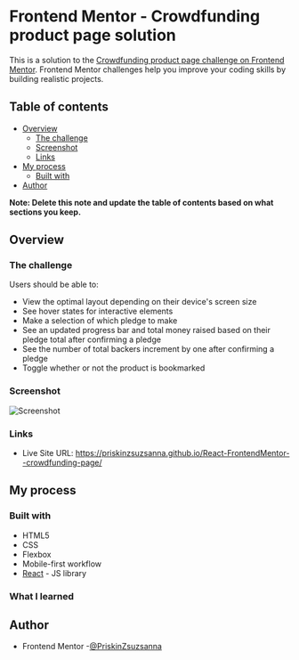 # Frontend Mentor - Crowdfunding product page solution

This is a solution to the [Crowdfunding product page challenge on Frontend Mentor](https://www.frontendmentor.io/challenges/crowdfunding-product-page-7uvcZe7ZR). Frontend Mentor challenges help you improve your coding skills by building realistic projects. 

## Table of contents

- [Overview](#overview)
  - [The challenge](#the-challenge)
  - [Screenshot](#screenshot)
  - [Links](#links)
- [My process](#my-process)
  - [Built with](#built-with)
- [Author](#author)


**Note: Delete this note and update the table of contents based on what sections you keep.**

## Overview

### The challenge

Users should be able to:

- View the optimal layout depending on their device's screen size
- See hover states for interactive elements
- Make a selection of which pledge to make
- See an updated progress bar and total money raised based on their pledge total after confirming a pledge
- See the number of total backers increment by one after confirming a pledge
- Toggle whether or not the product is bookmarked

### Screenshot

![Screenshot](https://user-images.githubusercontent.com/121173949/222003701-da784f52-0c37-45d1-80fb-da86d7701d1f.png)


### Links

- Live Site URL: https://priskinzsuzsanna.github.io/React-FrontendMentor--crowdfunding-page/

## My process

### Built with

- HTML5
- CSS
- Flexbox
- Mobile-first workflow
- [React](https://reactjs.org/) - JS library




### What I learned

## Author

- Frontend Mentor -[@PriskinZsuzsanna](https://www.frontendmentor.io/profile/PriskinZsuzsanna)


